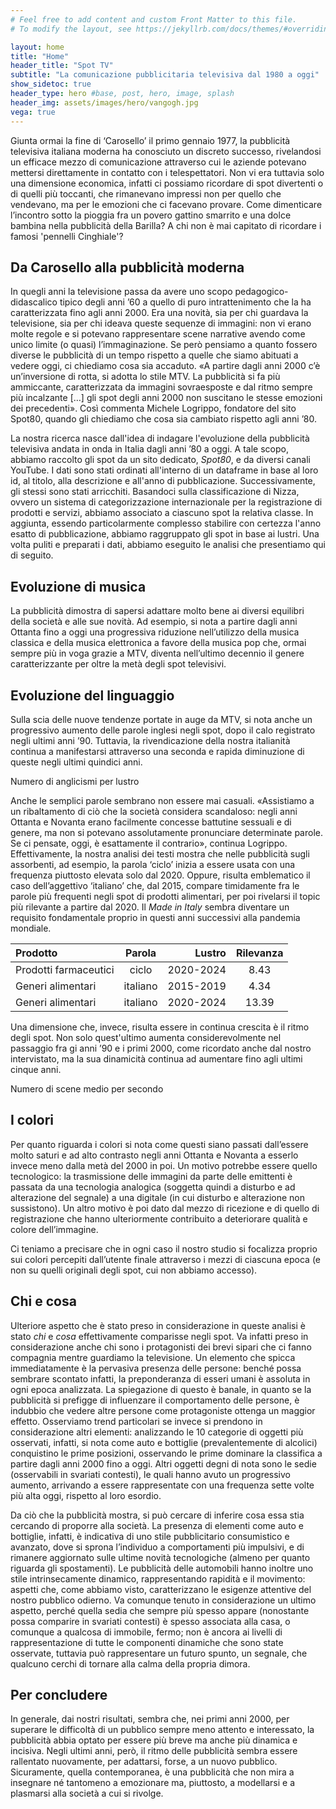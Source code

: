 ```yaml
---
# Feel free to add content and custom Front Matter to this file.
# To modify the layout, see https://jekyllrb.com/docs/themes/#overriding-theme-defaults

layout: home
title: "Home"
header_title: "Spot TV"
subtitle: "La comunicazione pubblicitaria televisiva dal 1980 a oggi"
show_sidetoc: true
header_type: hero #base, post, hero, image, splash
header_img: assets/images/hero/vangogh.jpg
vega: true
---
```


Giunta ormai la fine di ‘Carosello’ il primo gennaio 1977, la pubblicità televisiva italiana moderna ha conosciuto un
discreto successo, rivelandosi un efficace mezzo di comunicazione attraverso cui le aziende potevano mettersi
direttamente in contatto con i telespettatori. Non vi era tuttavia solo una dimensione economica, infatti ci possiamo
ricordare di spot divertenti o di quelli più toccanti, che rimanevano impressi non per quello che vendevano, ma per le
emozioni che ci facevano provare. Come dimenticare l’incontro sotto la pioggia fra un povero gattino smarrito e una
dolce bambina nella pubblicità della Barilla? A chi non è mai capitato di ricordare i famosi 'pennelli Cinghiale'?

## Da Carosello alla pubblicità moderna

In quegli anni la televisione passa da avere uno scopo pedagogico-didascalico tipico degli anni ’60 a quello di puro
intrattenimento che la ha caratterizzata fino agli anni 2000. Era una novità, sia per chi guardava la televisione, sia
per chi ideava queste sequenze di immagini: non vi erano molte regole e si potevano rappresentare scene narrative avendo
come unico limite (o quasi) l’immaginazione. Se però pensiamo a quanto fossero diverse le pubblicità di un tempo
rispetto a quelle che siamo abituati a vedere oggi, ci chiediamo cosa sia accaduto. «A partire dagli anni 2000 c’è
un’inversione di rotta, si adotta lo stile MTV. La pubblicità si fa più ammiccante, caratterizzata da immagini
sovraesposte e dal ritmo sempre più incalzante \[…\] gli spot degli anni 2000 non suscitano le stesse emozioni dei
precedenti». Così commenta Michele Logrippo, fondatore del sito Spot80, quando gli chiediamo che cosa sia cambiato
rispetto agli anni ’80.

La nostra ricerca nasce dall'idea di indagare l'evoluzione della pubblicità televisiva andata in onda in Italia dagli anni ’80 a oggi. A tale scopo, abbiamo raccolto gli spot da un sito dedicato, _Spot80_, e 
da diversi canali YouTube. I dati sono stati ordinati all'interno di un dataframe in base al loro id, al titolo, alla descrizione e all'anno di pubblicazione. 
Successivamente, gli stessi sono stati arricchiti. Basandoci sulla classificazione di Nizza, ovvero un sistema di categorizzazione internazionale per la registrazione di prodotti e servizi,
abbiamo associato a ciascuno spot la relativa classe. In aggiunta, essendo particolarmente complesso stabilire con certezza
l'anno esatto di pubblicazione, abbiamo raggruppato gli spot in base ai lustri.
Una volta puliti e preparati i dati, abbiamo eseguito le analisi che presentiamo qui di seguito.

## Evoluzione di musica 

La pubblicità dimostra di sapersi adattare molto bene ai diversi equilibri della società e alle sue novità. Ad esempio, 
si nota a partire dagli anni Ottanta fino a oggi una progressiva
riduzione nell’utilizzo della musica classica e della musica elettronica a favore della musica pop che, ormai sempre più
in voga grazie a MTV, diventa nell’ultimo decennio il genere caratterizzante per oltre la metà degli spot televisivi.

## Evoluzione del linguaggio
Sulla scia delle nuove tendenze portate in auge da MTV, si nota anche un progressivo aumento delle parole inglesi negli spot, dopo il calo registrato negli ultimi anni ’90. 
Tuttavia, la rivendicazione della nostra italianità continua a manifestarsi attraverso una seconda e rapida diminuzione di queste negli ultimi quindici anni.

<p class="caption">
Numero di anglicismi per lustro
</p>
<vegachart schema-url="{{site.baseurl}}/assets/charts/text_charts/chart_angl_lustrum.json" style="width:100%"></vegachart> 


Anche le semplici parole sembrano non essere mai casuali. «Assistiamo a un ribaltamento di ciò che la società considera
scandaloso: negli anni Ottanta e Novanta erano facilmente concesse battutine sessuali e di genere, ma non si potevano
assolutamente pronunciare determinate parole. Se ci pensate, oggi, è esattamente il contrario», continua Logrippo.
Effettivamente, la nostra analisi dei testi mostra che nelle pubblicità sugli assorbenti, ad esempio, la parola ‘ciclo’
inizia a essere usata con una frequenza piuttosto elevata solo dal 2020. Oppure, risulta emblematico il caso
dell’aggettivo ‘italiano’ che, dal 2015, compare timidamente fra le parole più frequenti negli spot di prodotti alimentari, 
per poi rivelarsi il topic più rilevante a partire dal 2020.
Il _Made in Italy_ sembra diventare un requisito fondamentale proprio in questi anni successivi alla pandemia mondiale.


| **Prodotto**         | **Parola**     | **Lustro** |     **Rilevanza**     |
|:---------------------|:--------------:|-----------:|:---------------------:|
| Prodotti farmaceutici|     ciclo      |  2020-2024 |         8.43          |
| Generi alimentari    |    italiano    |  2015-2019 |         4.34         |
| Generi alimentari    |    italiano    |  2020-2024 |         13.39                   |


Una dimensione che, invece, risulta essere in continua crescita è il ritmo degli spot. Non solo quest'ultimo aumenta considerevolmente 
nel passaggio fra gi anni ’90 e i primi 2000, come ricordato anche dal nostro intervistato, ma la sua dinamicità continua 
ad aumentare fino agli ultimi cinque anni.

<p class="caption">
Numero di scene medio per secondo
</p>

<vegachart schema-url="{{site.baseurl}}/assets/charts/text_charts/scene_sec.json" style="width:70%"></vegachart> 


## I colori

Per quanto riguarda i colori si nota come questi siano passati dall’essere molto saturi e ad alto contrasto negli anni
Ottanta e Novanta a esserlo invece meno dalla metà del 2000 in poi. Un motivo potrebbe essere quello tecnologico: la
trasmissione delle immagini da parte delle emittenti è passata da una tecnologia analogica (soggetta quindi a disturbo e
ad alterazione del segnale) a una digitale (in cui disturbo e alterazione non sussistono). Un altro motivo è poi dato
dal mezzo di ricezione e di quello di registrazione che hanno ulteriormente contribuito a deteriorare qualità e colore
dell’immagine.

Ci teniamo a precisare che in ogni caso il nostro studio si focalizza proprio sui colori percepiti dall’utente finale
attraverso i mezzi di ciascuna epoca (e non su quelli originali degli spot, cui non abbiamo accesso).

## Chi e cosa

Ulteriore aspetto che è stato preso in considerazione in queste analisi è stato _chi_ e _cosa_ effettivamente comparisse
negli spot. Va infatti preso in considerazione anche chi sono i protagonisti dei brevi sipari che ci fanno compagnia
mentre guardiamo la televisione. Un elemento che spicca immediatamente è la pervasiva presenza delle persone: benché
possa sembrare scontato infatti, la preponderanza di esseri umani è assoluta in ogni epoca analizzata. La spiegazione di
questo è banale, in quanto se la pubblicità si prefigge di influenzare il comportamento delle persone, è indubbio che
vedere altre persone come protagoniste ottenga un maggior effetto. Osserviamo trend particolari se invece si prendono in
considerazione altri elementi: analizzando le 10 categorie di oggetti più osservati, infatti, si nota come auto e
bottiglie (prevalentemente di alcolici) conquistino le prime posizioni, osservando le prime dominare la classifica a
partire dagli anni 2000 fino a oggi. Altri oggetti degni di nota sono le sedie (osservabili in svariati contesti), le
quali hanno avuto un progressivo aumento, arrivando a essere rappresentate con una frequenza sette volte più alta oggi,
rispetto al loro esordio.

Da ciò che la pubblicità mostra, si può cercare di inferire cosa essa stia cercando di proporre alla società. La
presenza di elementi come auto e bottiglie, infatti, è indicativa di uno stile pubblicitario consumistico e
avanzato, dove si sprona l’individuo a comportamenti più impulsivi, e di rimanere aggiornato sulle ultime novità
tecnologiche (almeno per quanto riguarda gli spostamenti). Le pubblicità delle automobili hanno inoltre uno stile
intrinsecamente dinamico, rappresentando rapidità e il movimento: aspetti che, come abbiamo visto, caratterizzano le
esigenze attentive del nostro pubblico odierno. Va comunque tenuto in considerazione un ultimo aspetto, perché quella
sedia che sempre più spesso appare (nonostante possa comparire in svariati contesti) è spesso associata alla casa, o
comunque a qualcosa di immobile, fermo; non è ancora ai livelli di rappresentazione di tutte le componenti dinamiche che
sono state osservate, tuttavia può rappresentare un futuro spunto, un segnale, che qualcuno cerchi di tornare alla calma
della propria dimora.

## Per concludere

In generale, dai nostri risultati, sembra che, nei primi anni 2000, per superare le difficoltà di un pubblico sempre
meno attento e interessato, la pubblicità abbia optato per essere più breve ma anche più dinamica e incisiva. Negli
ultimi anni, però, il ritmo delle pubblicità sembra essere rallentato nuovamente, per adattarsi, forse, a un nuovo
pubblico. Sicuramente, quella contemporanea, è una pubblicità che non mira a insegnare né tantomeno a emozionare ma,
piuttosto, a modellarsi e a plasmarsi alla società a cui si rivolge.
